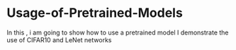 # Usage-of-Pretrained-Models
In this , i am going to show how to use a pretrained model 
I demonstrate the use of  CIFAR10 and  LeNet networks
